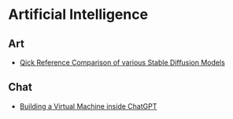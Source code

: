 # Artificial Intelligence

## Art

- [Qick Reference Comparison of various Stable Diffusion Models](https://www.reddit.com/r/StableDiffusion/comments/11gzbc0/i_did_the_work_so_you_dont_have_to_my_quick/?utm_source=share&utm_medium=android_app&utm_name=androidcss&utm_term=14&utm_content=share_button)

## Chat

- [Building a Virtual Machine inside ChatGPT](https://www.engraved.blog/building-a-virtual-machine-inside/)